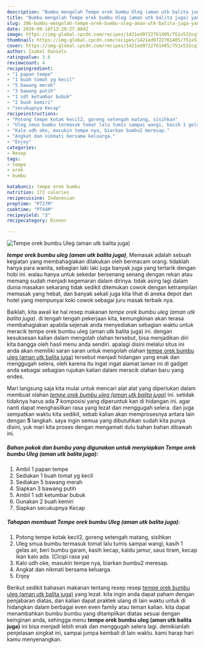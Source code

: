 ```yaml
---
description: "Bumbu mengolah Tempe orek bumbu Uleg (aman utk balita juga) yang sempurna"
title: "Bumbu mengolah Tempe orek bumbu Uleg (aman utk balita juga) yang sempurna"
slug: 206-bumbu-mengolah-tempe-orek-bumbu-uleg-aman-utk-balita-juga-yang-sempurna
date: 2020-09-18T13:29:27.884Z
image: https://img-global.cpcdn.com/recipes/1421ed9722761405/751x532cq70/tempe-orek-bumbu-uleg-aman-utk-balita-juga-foto-resep-utama.jpg
thumbnail: https://img-global.cpcdn.com/recipes/1421ed9722761405/751x532cq70/tempe-orek-bumbu-uleg-aman-utk-balita-juga-foto-resep-utama.jpg
cover: https://img-global.cpcdn.com/recipes/1421ed9722761405/751x532cq70/tempe-orek-bumbu-uleg-aman-utk-balita-juga-foto-resep-utama.jpg
author: Isabel Daniels
ratingvalue: 3.6
reviewcount: 4
recipeingredient:
- "1 papan tempe"
- "1 buah tomat yg kecil"
- "5 bawang merah"
- "3 bawang putih"
- "1 sdt ketumbar bubuk"
- "2 buah kemiri"
- "secukupnya Kecap"
recipeinstructions:
- "Potong tempe kotak kecil2, goreng setengah matang, sisihkan"
- "Uleg smua bumbu termasuk tomat lalu tumis sampai wangi, kasih 1 gelas air, beri bumbu garam, kasih kecap, kaldu jamur, saus tiram, kecap ikan kalo ada. (Cicipi rasa ya)"
- "Kalo udh oke, masukin tempe nya, biarkan bumbu2 meresap."
- "Angkat dan nikmati bersama keluarga."
- "Enjoy"
categories:
- Resep
tags:
- tempe
- orek
- bumbu

katakunci: tempe orek bumbu 
nutrition: 172 calories
recipecuisine: Indonesian
preptime: "PT27M"
cooktime: "PT44M"
recipeyield: "3"
recipecategory: Dinner

---
```



![Tempe orek bumbu Uleg (aman utk balita juga)](https://img-global.cpcdn.com/recipes/1421ed9722761405/751x532cq70/tempe-orek-bumbu-uleg-aman-utk-balita-juga-foto-resep-utama.jpg)

<b><i>tempe orek bumbu uleg (aman utk balita juga)</i></b>, Memasak adalah sebuah kegiatan yang membahagiakan dilakukan oleh bermacam orang. tidaklah hanya para wanita, sebagian laki laki juga banyak juga yang tertarik dengan hobi ini. walau hanya untuk sekedar bersenang senang dengan rekan atau memang sudah menjadi kegemaran dalam dirinya. tidak asing lagi dalam dunia masakan sekarang tidak sedikit ditemukan cowok dengan ketrampilan memasak yang hebat, dan banyak sekali juga kita lihat di aneka depot dan hotel yang mempunyai koki cowok sebagai juru masak terbaik nya.



Baiklah, kita awali ke hal resep makanan <i>tempe orek bumbu uleg (aman utk balita juga)</i>. di tengah tengah pekerjaan kita, kemungkinan akan terasa membahagiakan apabila sejenak anda menyediakan sebagian waktu untuk meracik tempe orek bumbu uleg (aman utk balita juga) ini. dengan kesuksesan kalian dalam mengolah olahan tersebut, bisa menjadikan diri kita bangga oleh hasil menu anda sendiri. apalagi disini melalui situs ini anda akan memiliki saran saran untuk mengolah olahan <u>tempe orek bumbu uleg (aman utk balita juga)</u> tersebut menjadi hidangan yang enak dan menggugah selera, oleh karena itu ingat ingat alamat laman ini di gadget anda sebagai sebagian rujukan kalian dalam meracik olahan baru yang endes.


Mari langsung saja kita mulai untuk mencari alat alat yang diperlukan dalam membuat olahan <u><i>tempe orek bumbu uleg (aman utk balita juga)</i></u> ini. setidak tidaknya harus ada <b>7</b> komposisi yang diperuntuk kan di hidangan ini. agar nanti dapat menghasilkan rasa yang lezat dan menggugah selera. dan juga sempatkan waktu kita sedikit, sebab kalian akan memprosesnya antara lain dengan <b>5</b> langkah. saya ingin semua yang dibutuhkan sudah kita punya disini, yuk mari kita proses dengan mengamati dulu bahan bahan dibawah ini.

<!--inarticleads1-->

##### Bahan pokok dan bumbu yang digunakan untuk menyiapkan Tempe orek bumbu Uleg (aman utk balita juga):

1. Ambil 1 papan tempe
1. Sediakan 1 buah tomat yg kecil
1. Sediakan 5 bawang merah
1. Siapkan 3 bawang putih
1. Ambil 1 sdt ketumbar bubuk
1. Gunakan 2 buah kemiri
1. Siapkan secukupnya Kecap




<!--inarticleads2-->

##### Tahapan membuat Tempe orek bumbu Uleg (aman utk balita juga):

1. Potong tempe kotak kecil2, goreng setengah matang, sisihkan
1. Uleg smua bumbu termasuk tomat lalu tumis sampai wangi, kasih 1 gelas air, beri bumbu garam, kasih kecap, kaldu jamur, saus tiram, kecap ikan kalo ada. (Cicipi rasa ya)
1. Kalo udh oke, masukin tempe nya, biarkan bumbu2 meresap.
1. Angkat dan nikmati bersama keluarga.
1. Enjoy




Berikut sedikit bahasan makanan tentang resep resep <u>tempe orek bumbu uleg (aman utk balita juga)</u> yang lezat. kita ingin anda dapat paham dengan penjabaran diatas, dan kalian dapat praktek ulang di lain waktu untuk di hidangkan dalam berbagai even even family atau teman kalian. kita dapat menambahkan bumbu bumbu yang ditampilkan diatas sesuai dengan keinginan anda, sehingga menu <b>tempe orek bumbu uleg (aman utk balita juga)</b> ini bisa menjadi lebih enak dan menggugah selera lagi. demikianlah penjelasan singkat ini, sampai jumpa kembali di lain waktu. kami harap hari kamu menyenangkan.
